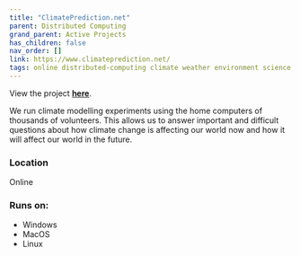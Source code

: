 ```yaml
---
title: "ClimatePrediction.net"
parent: Distributed Computing
grand_parent: Active Projects
has_children: false
nav_order: []
link: https://www.climateprediction.net/
tags: online distributed-computing climate weather environment science
---
```


View the project [**here**](https://www.climateprediction.net/).

We run climate modelling experiments using the home computers of thousands of volunteers. This allows us to answer important and difficult questions about how climate change is affecting our world now and how it will affect our world in the future.

### Location
Online

### Runs on:
- Windows
- MacOS
- Linux
